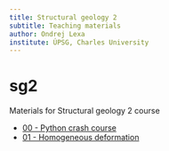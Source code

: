 ```yaml
---
title: Structural geology 2
subtitle: Teaching materials
author: Ondrej Lexa
institute: ÚPSG, Charles University
---
```


sg2
===

Materials for Structural geology 2 course

  - [00 - Python crash course](http://nbviewer.ipython.org/github/ondrolexa/sg2/blob/master/00_Python_Crash_Course.ipynb)
  - [01 - Homogeneous deformation](http://nbviewer.ipython.org/github/ondrolexa/sg2/blob/develop/01%20-%20Introduction%20to%20strain%20analysis.ipynb)
